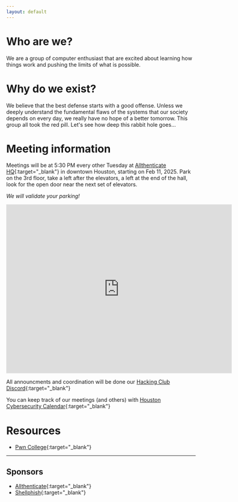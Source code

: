 ```yaml
---
layout: default
---
```


# Who are we?
We are a group of computer enthusiast that are excited about learning how things work and pushing the limits of what is possible.

# Why do we exist?
We believe that the best defense starts with a good offense. Unless we deeply understand the fundamental flaws of the systems that our society depends on every day, we really have no hope of a better tomorrow. This group all took the red pill. Let's see how deep this rabbit hole goes...

# Meeting information
Meetings will be at 5:30 PM every other Tuesday at [Allthenticate HQ](https://maps.app.goo.gl/RMgFvytZ81sssL19A){:target="_blank"} in downtown Houston, starting on Feb 11, 2025.
Park on the 3rd floor, take a left after the elevators, a left at the end of the hall, look for the open door near the next set of elevators.

*We will validate your parking!*

<iframe src="https://www.google.com/maps/embed?pb=!1m18!1m12!1m3!1d3463.6449651667763!2d-95.36782462141501!3d29.758986675068652!2m3!1f0!2f0!3f0!3m2!1i1024!2i768!4f13.1!3m3!1m2!1s0x8640bfe9df0c18ad%3A0x1d2b1fbbf4b2b2bc!2sAllthenticate!5e0!3m2!1sen!2sus!4v1740582706540!5m2!1sen!2sus" width="600" height="450" style="border:0;" allowfullscreen="" loading="lazy" referrerpolicy="no-referrer-when-downgrade"></iframe>

All announcments and coordination will be done our [Hacking Club Discord](https://discord.gg/ta3fJdqX67){:target="_blank"}

You can keep track of our meetings (and others) with [Houston Cybersecurity Calendar](https://calendar.google.com/calendar/embed?src=5lv78r50v0dm8nnppl93fno9h8%40group.calendar.google.com&ctz=America%2FChicago){:target="_blank"}


# Resources
* [Pwn College](https://pwn.college){:target="_blank"}


***

## Sponsors
- [Allthenticate](https://www.allthenticate.com){:target="_blank"}
- [Shellphish](https://www.shellphish.net){:target="_blank"} 
